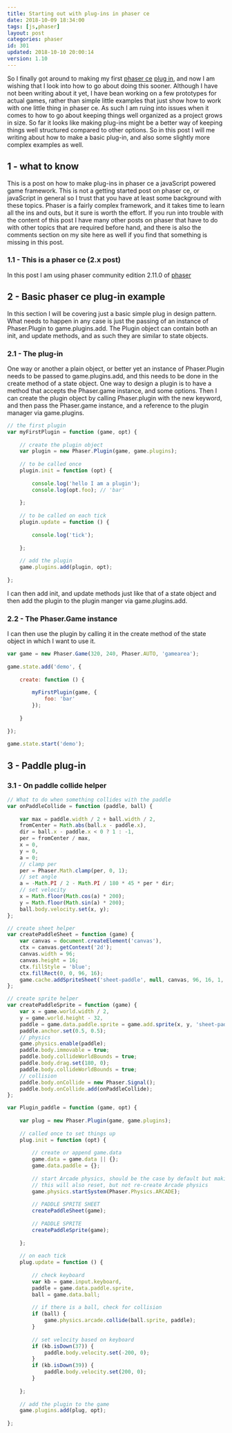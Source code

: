 ```yaml
---
title: Starting out with plug-ins in phaser ce
date: 2018-10-09 18:34:00
tags: [js,phaser]
layout: post
categories: phaser
id: 301
updated: 2018-10-10 20:00:14
version: 1.10
---
```


So I finally got around to making my first [phaser ce](https://photonstorm.github.io/phaser-ce/index.html) [plug in](https://photonstorm.github.io/phaser-ce/Phaser.Plugin.html), and now I am wishing that I look into how to go about doing this sooner. Although I have not been writing about it yet, I have bean working on a few prototypes for actual games, rather than simple little examples that just show how to work with one little thing in phaser ce. As such I am ruing into issues when it comes to how to go about keeping things well organized as a project grows in size. So far it looks like making plug-ins might be a better way of keeping things well structured compared to other options. So in this post I will me writing about how to make a basic plug-in, and also some slightly more complex examples as well.

<!-- more -->

## 1 - what to know

This is a post on how to make plug-ins in phaser ce a javaScript powered game framework. This is not a getting started post on phaser ce, or javaScript in general so I trust that you have at least some background with these topics. Phaser is a fairly complex framework, and it takes time to learn all the ins and outs, but it sure is worth the effort. If you run into trouble with the content of this post I have many other posts on phaser that have to do with other topics that are required before hand, and there is also the comments section on my site here as well if you find that something is missing in this post.

### 1.1 - This is a phaser ce (2.x post)

In this post I am using phaser community edition 2.11.0 of [phaser](https://phaser.io/)

## 2 - Basic phaser ce plug-in example

In this section I will be covering just a basic simple plug in design pattern. What needs to happen in any case is just the passing of an instance of Phaser.Plugin to game.plugins.add. The Plugin object can contain both an init, and update methods, and as such they are similar to state objects.

### 2.1 - The plug-in

One way or another a plain object, or better yet an instance of Phaser.Plugin needs to be passed to game.plugins.add, and this needs to be done in the create method of a state object. One way to design a plugin is to have a method that accepts the Phaser.game instance, and some options. Then I can create the plugin object by calling Phaser.plugin with the new keyword, and then pass the Phaser.game instance, and a reference to the plugin manager via game.plugins.

```js
// the first plugin
var myFirstPlugin = function (game, opt) {
 
    // create the plugin object
    var plugin = new Phaser.Plugin(game, game.plugins);
 
    // to be called once
    plugin.init = function (opt) {
 
        console.log('hello I am a plugin');
        console.log(opt.foo); // 'bar'
 
    };
 
    // to be called on each tick
    plugin.update = function () {
 
        console.log('tick');
 
    };
 
    // add the plugin
    game.plugins.add(plugin, opt);
 
};
```

I can then add init, and update methods just like that of a state object and then add the plugin to the plugin manger via game.plugins.add.

### 2.2 - The Phaser.Game instance 

I can then use the plugin by calling it in the create method of the state object in which I want to use it.

```js
var game = new Phaser.Game(320, 240, Phaser.AUTO, 'gamearea');
 
game.state.add('demo', {
 
    create: function () {
 
        myFirstPlugin(game, {
            foo: 'bar'
        });
 
    }
 
});
 
game.state.start('demo');
```

## 3 - Paddle plug-in

### 3.1 - On paddle collide helper

```js
// What to do when something collides with the paddle
var onPaddleCollide = function (paddle, ball) {
 
    var max = paddle.width / 2 + ball.width / 2,
    fromCenter = Math.abs(ball.x - paddle.x),
    dir = ball.x - paddle.x < 0 ? 1 : -1,
    per = fromCenter / max,
    x = 0,
    y = 0,
    a = 0;
    // clamp per
    per = Phaser.Math.clamp(per, 0, 1);
    // set angle
    a = -Math.PI / 2 - Math.PI / 180 * 45 * per * dir;
    // set velocity
    x = Math.floor(Math.cos(a) * 200);
    y = Math.floor(Math.sin(a) * 200);
    ball.body.velocity.set(x, y);
};
```

```js
// create sheet helper
var createPaddleSheet = function (game) {
    var canvas = document.createElement('canvas'),
    ctx = canvas.getContext('2d');
    canvas.width = 96;
    canvas.height = 16;
    ctx.fillStyle = 'blue';
    ctx.fillRect(0, 0, 96, 16);
    game.cache.addSpriteSheet('sheet-paddle', null, canvas, 96, 16, 1, 0, 0);
};
```

```js
// create sprite helper
var createPaddleSprite = function (game) {
    var x = game.world.width / 2,
    y = game.world.height - 32,
    paddle = game.data.paddle.sprite = game.add.sprite(x, y, 'sheet-paddle');
    paddle.anchor.set(0.5, 0.5);
    // physics
    game.physics.enable(paddle);
    paddle.body.immovable = true;
    paddle.body.collideWorldBounds = true;
    paddle.body.drag.set(180, 0);
    paddle.body.collideWorldBounds = true;
    // collision
    paddle.body.onCollide = new Phaser.Signal();
    paddle.body.onCollide.add(onPaddleCollide);
};
```

```js
var Plugin_paddle = function (game, opt) {
 
    var plug = new Phaser.Plugin(game, game.plugins);
 
    // called once to set things up
    plug.init = function (opt) {
 
        // create or append game.data
        game.data = game.data || {};
        game.data.paddle = {};
 
        // start Arcade physics, should be the case by default but making sure
        // this will also reset, but not re-create Arcade physics
        game.physics.startSystem(Phaser.Physics.ARCADE);
 
        // PADDLE SPRITE SHEET
        createPaddleSheet(game);
 
        // PADDLE SPRITE
        createPaddleSprite(game);
 
    };
 
    // on each tick
    plug.update = function () {
 
        // check keyboard
        var kb = game.input.keyboard,
        paddle = game.data.paddle.sprite,
        ball = game.data.ball;
 
        // if there is a ball, check for collision
        if (ball) {
            game.physics.arcade.collide(ball.sprite, paddle);
        }
 
        // set velocity based on keyboard
        if (kb.isDown(37)) {
            paddle.body.velocity.set(-200, 0);
        }
        if (kb.isDown(39)) {
            paddle.body.velocity.set(200, 0);
        }
 
    };
 
    // add the plugin to the game
    game.plugins.add(plug, opt);
 
};
```